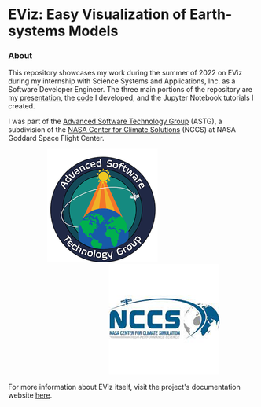 # EViz: Easy Visualization of Earth-systems Models
### About
This repository showcases my work during the summer of 2022 on EViz during my internship with Science Systems and Applications, Inc. as a Software Developer Engineer. The three main portions of the repository are my [presentation](./EViz_Prez.pdf), the [code](./eviz/) I developed, and the Jupyter Notebook tutorials I created.

I was part of the [Advanced Software Technology Group](https://astg.pages.smce.nasa.gov/website/) (ASTG), a subdivision of the [NASA Center for Climate Solutions](https://www.nccs.nasa.gov) (NCCS) at NASA Goddard Space Flight Center.

&nbsp;&nbsp;&nbsp;&nbsp;&nbsp;&nbsp;&nbsp;&nbsp;&nbsp;&nbsp;&nbsp;&nbsp;&nbsp;&nbsp;&nbsp;&nbsp;&nbsp;&nbsp;&nbsp;&nbsp;![ASTG Logo](./Images/ASTG_logo_dark.png)&nbsp;&nbsp;&nbsp;&nbsp;&nbsp;&nbsp;&nbsp;&nbsp;&nbsp;&nbsp;&nbsp;&nbsp;&nbsp;&nbsp;&nbsp;&nbsp;&nbsp;&nbsp;&nbsp;&nbsp;&nbsp;&nbsp;&nbsp;&nbsp;&nbsp;&nbsp;&nbsp;&nbsp;&nbsp;&nbsp;&nbsp;&nbsp;&nbsp;&nbsp;&nbsp;&nbsp;&nbsp;&nbsp;&nbsp;&nbsp;&nbsp;&nbsp;&nbsp;&nbsp;&nbsp;&nbsp;&nbsp;&nbsp;&nbsp;&nbsp;&nbsp;&nbsp;![NCCS Logo](./Images/NCCS_logo.jpeg)

For more information about EViz itself, visit the project's documentation website [here](https://astg.pages.smce.nasa.gov/visualization/eviz/index.html).
